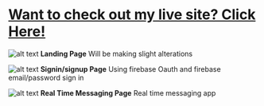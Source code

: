 # [Want to check out my live site? Click Here!](www.chattr.live)

![alt text](https://i.imgur.com/3RYaYy0.png)
**Landing Page** Will be making slight alterations

![alt text](https://i.imgur.com/tW6RR27.png)
**Signin/signup Page** Using firebase Oauth and firebase email/password sign in

![alt text](https://i.imgur.com/CuQFwg8.png)
**Real Time Messaging Page** Real time messaging app
